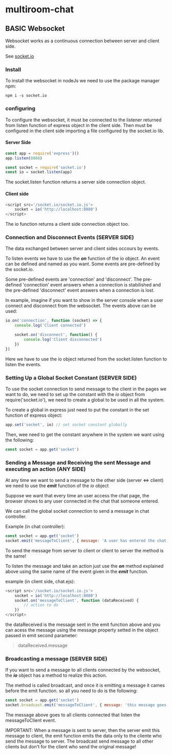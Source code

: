 # multiroom-chat

## BASIC Websocket

Websocket works as a continuous connection between server and client side.

See [socket.io](http://socket.io)

### Install

To install the websocket in nodeJs we need to use the package manager npm:

```
npm i -s socket.io
```

### configuring

To configure the websocket, it must be connected to the listener returned from listen function of express object in the client side. Then must be configured in the client side importing a file configured by the socket.io lib.

#### Server Side

```JavaScript
const app = require('express')()
app.listen(8080)

const socket = require('socket.io')
const io = socket.listen(app)
```

The socket.listen function returns a server side connection object.

#### Client side

```JavaScript
<script src='/socket.io/socket.io.js'>
    socket = io('http://localhost:8080')
</script>
```

The io function returns a client side connection object too.


### Connection and Disconnect Events (SERVER SIDE)

The data exchanged between server and client sides occours by events.

To listen events we have to use the ***on*** function of the io object. An event can be defined and named as you want. 
Some events are pre-defined by the socket.io. 

Some pre-defined events are 'connection' and 'disconnect'.
The pre-defined 'connection' event answers when a connection is stabilished and the pre-defined 'disconnect' event answers when a connection is lost.

In example, imagine if you want to show in the server console when a user connect and disconnect from the websocket. The events above can be used:

```JavaScript
io.on('connection', function (socket) => {
    console.log('Client connected') 

    socket.on('disconnect', function() {
        console.log('Client disconnected')
    })
})
```

Here we have to use the io object returned from the socket.listen function to listen the events. 

### Setting Up a Global Socket Constant (SERVER SIDE)

To use the socket connection to send message to the client in the pages we want to do, we need to set up the constant with the *io* object from require('socket.io'), we need to create a global to be used in all the system.

To create a global in express just need to put the constant in the set function of express object:

```JavaScript
app.set('socket', io) // set socket constant globally
```

Then, wee need to get the constant anywhere in the system we want using the following:

```JavaScript
const socket = app.get('socket')
```

### Sending a Message and Receiving the sent Message and executing an action (ANY SIDE)

At any time we want to send a message to the other side (server <=> client) we need to use the ***emit*** function of the *io* object

Suppose we want that every time an user access the chat page, the browser shows to any user connected in the chat that someone entered. 

We can call the global socket connection to send a message in chat controller.

Example (in chat controller): 

```JavaScript
const socket = app.get('socket')
socket.emit('messageToClient', { message: 'A user has entered the chat'})
```

To send the message from server to client or client to server the method is the same!

To listen the message and take an action just use the ***on*** method explained above using the same name of the event given in the ***emit*** function.

example (in client side, chat.ejs):

```JavaScript
<script src='/socket.io/socket.io.js'>
    socket = io('http://localhost:8080')
    socket.on('messageToClient', function (dataReceived) {
        // action to do
    })
</script>
```
the dataReceived is the message sent in the emit function above and you can acess the message using the message property setted in the object passed in emit second parameter:

> dataReceived.message

### Broadcasting a message (SERVER SIDE)

If you want to send a message to all clients connected by the websocket, the ***io*** object has a method to realize this action.

The method is called broadcast, and once it is emitting a message it cames before the emit function. so all you need to do is the following:

```JavaScript
const socket = app.get('socket')
socket.broadcast.emit('messageToClient', { message: 'this message goes to all clients connected'})
```

The message above goes to all clients connected that listen the messageToClient event.

IMPORTANT: When a message is sent to server, then the server emit this message to client, the emit function emits the data only to the cliente who send the message to server. The broadcast send message to all other clients but don't for the client who send the original message!